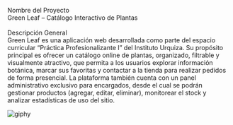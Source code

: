 Nombre del Proyecto
<br>
Green Leaf – Catálogo Interactivo de Plantas
<br>
<br>
Descripción General 
<br>
Green Leaf es una aplicación web desarrollada como parte del espacio curricular “Práctica Profesionalizante I” del Instituto Urquiza. Su propósito principal es ofrecer un catálogo online de plantas, organizado, filtrable y visualmente atractivo, que permita a los usuarios explorar información botánica, marcar sus favoritas y contactar a la tienda para realizar pedidos de forma presencial.
La plataforma también cuenta con un panel administrativo exclusivo para encargados, desde el cual se podrán gestionar productos (agregar, editar, eliminar), monitorear el stock y analizar estadísticas de uso del sitio.


![giphy](https://github.com/user-attachments/assets/134c2d2a-6dd1-408e-a63b-ac230421344a)
